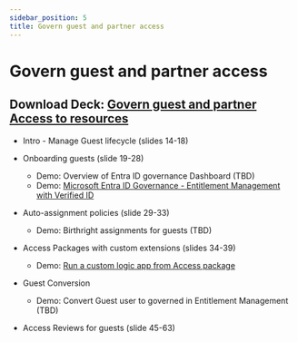 ```yaml
---
sidebar_position: 5
title: Govern guest and partner access
---
```

# Govern guest and partner access

## Download Deck: [Govern guest and partner Access to resources](./IGA_POC_Assets/MEIG_POC_Scenario3_Govern_guest_and_%20partner_access_to_resources.pptx)

- Intro - Manage Guest lifecycle (slides 14-18)  
- Onboarding guests (slide 19-28)
  - Demo: Overview of Entra ID governance Dashboard (TBD)
  - Demo: [Microsoft Entra ID Governance - Entitlement Management with Verified ID](https://youtu.be/62PqlLuxFGI)

- Auto-assignment policies (slide 29-33)
  - Demo: Birthright assignments for guests (TBD)

- Access Packages with custom extensions (slides 34-39)
  - Demo: [Run a custom logic app from Access package](https://youtu.be/tiwiUEx0FHo)

- Guest Conversion
  - Demo: Convert Guest user to governed in Entitlement Management (TBD)

- Access Reviews for guests (slide 45-63)
